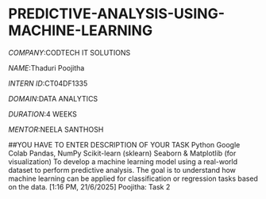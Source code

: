 # PREDICTIVE-ANALYSIS-USING-MACHINE-LEARNING

*COMPANY*:CODTECH IT SOLUTIONS

*NAME*:Thaduri Poojitha

*INTERN ID*:CT04DF1335

*DOMAIN*:DATA ANALYTICS

*DURATION*:4 WEEKS

*MENTOR*:NEELA SANTHOSH

 ##YOU HAVE TO ENTER DESCRIPTION OF YOUR TASK Python Google Colab Pandas, NumPy Scikit-learn (sklearn) Seaborn & Matplotlib (for visualization)
To develop a machine learning model using a real-world dataset to perform predictive analysis. The goal is to understand how machine learning can be applied for classification or regression tasks based on the data.
[1:16 PM, 21/6/2025] Poojitha: Task 2
